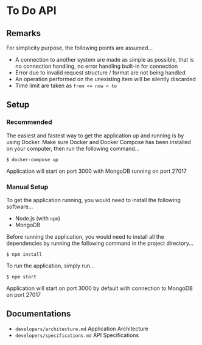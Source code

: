 # To Do API

## Remarks
For simplicity purpose, the following points are assumed...

- A connection to another system are made as simple as possible, that is no connection handling, no error handling built-in for connection
- Error due to invalid request structure / format are not being handled
- An operation performed on the unexisting item will be silently discarded
- Time limit are taken as `from <= now < to`

## Setup

### Recommended
The easiest and fastest way to get the application up and running is by using Docker.
Make sure Docker and Docker Compose has been installed on your computer, then
run the following command...

```
$ docker-compose up
```

Application will start on port 3000 with MongoDB running on port 27017

### Manual Setup
To get the application running, you would need to install the following software...

- Node.js (with `npm`)
- MongoDB

Before running the application, you would need to install all the dependencies by
running the following command in the project directory...

```
$ npm install
```

To run the application, simply run...

```
$ npm start
```

Application will start on port 3000 by default with connection to MongoDB on port 27017

## Documentations

- `developers/architecture.md` Application Architecture
- `developers/specifications.md` API Specifications
